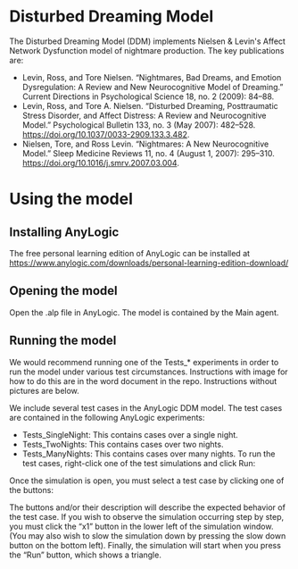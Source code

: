 # Disturbed Dreaming Model
The Disturbed Dreaming Model (DDM) implements Nielsen & Levin's Affect Network Dysfunction model of nightmare production. The key publications are:
* Levin, Ross, and Tore Nielsen. “Nightmares, Bad Dreams, and Emotion Dysregulation: A Review and New Neurocognitive Model of Dreaming.” Current Directions in Psychological Science 18, no. 2 (2009): 84–88.
* Levin, Ross, and Tore A. Nielsen. “Disturbed Dreaming, Posttraumatic Stress Disorder, and Affect Distress: A Review and Neurocognitive Model.” Psychological Bulletin 133, no. 3 (May 2007): 482–528. https://doi.org/10.1037/0033-2909.133.3.482.
* Nielsen, Tore, and Ross Levin. “Nightmares: A New Neurocognitive Model.” Sleep Medicine Reviews 11, no. 4 (August 1, 2007): 295–310. https://doi.org/10.1016/j.smrv.2007.03.004.

# Using the model

## Installing AnyLogic
The free personal learning edition of AnyLogic can be installed at https://www.anylogic.com/downloads/personal-learning-edition-download/

## Opening the model
Open the .alp file in AnyLogic. The model is contained by the Main agent.

## Running the model
We would recommend running one of the Tests_* experiments in order to run the model under various test circumstances.
Instructions with image for how to do this are in the word document in the repo.
Instructions without pictures are below.

We include several test cases in the AnyLogic DDM model. The test cases are contained in the following AnyLogic experiments:
* Tests_SingleNight: This contains cases over a single night.
* Tests_TwoNights: This contains cases over two nights.
* Tests_ManyNights: This contains cases over many nights.
To run the test cases, right-click one of the test simulations and click Run:

Once the simulation is open, you must select a test case by clicking one of the buttons:
 
The buttons and/or their description will describe the expected behavior of the test case.
If you wish to observe the simulation occurring step by step, you must click the “x1” button in the lower left of the simulation window. (You may also wish to slow the simulation down by pressing the slow down button on the bottom left).
Finally, the simulation will start when you press the “Run” button, which shows a triangle.

